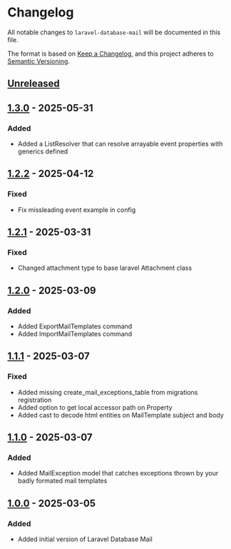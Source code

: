 # Changelog

All notable changes to `laravel-database-mail` will be documented in this file.

The format is based on [Keep a Changelog](https://keepachangelog.com/en/1.1.0/),
and this project adheres to [Semantic Versioning](https://semver.org/spec/v2.0.0.html).

## [Unreleased]

## [1.3.0] - 2025-05-31
### Added
- Added a ListResolver that can resolve arrayable event properties with generics defined

## [1.2.2] - 2025-04-12
### Fixed
- Fix missleading event example in config

## [1.2.1] - 2025-03-31
### Fixed
- Changed attachment type to base laravel Attachment class

## [1.2.0] - 2025-03-09
### Added
- Added ExportMailTemplates command
- Added ImportMailTemplates command

## [1.1.1] - 2025-03-07
### Fixed
- Added missing create_mail_exceptions_table from migrations registration
- Added option to get local accessor path on Property
- Added cast to decode html entities on MailTemplate subject and body

## [1.1.0] - 2025-03-07
### Added
- Added MailException model that catches exceptions thrown by your badly formated mail templates

## [1.0.0] - 2025-03-05
### Added
- Added initial version of Laravel Database Mail

[unreleased]: https://github.com/martinpetricko/laravel-database-mail/compare/1.3.0...HEAD
[1.3.0]: https://github.com/martinpetricko/laravel-database-mail/compare/1.2.2...1.3.0
[1.2.2]: https://github.com/martinpetricko/laravel-database-mail/compare/1.2.1...1.2.2
[1.2.1]: https://github.com/martinpetricko/laravel-database-mail/compare/1.2.0...1.2.1
[1.2.0]: https://github.com/martinpetricko/laravel-database-mail/compare/1.1.1...1.2.0
[1.1.1]: https://github.com/martinpetricko/laravel-database-mail/compare/1.1.0...1.1.1
[1.1.0]: https://github.com/martinpetricko/laravel-database-mail/compare/1.0.0...1.1.0
[1.0.0]: https://github.com/martinpetricko/laravel-database-mail/releases/tag/1.0.0
